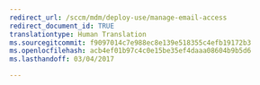 ```yaml
---
redirect_url: /sccm/mdm/deploy-use/manage-email-access
redirect_document_id: TRUE
translationtype: Human Translation
ms.sourcegitcommit: f9097014c7e988ec8e139e518355c4efb19172b3
ms.openlocfilehash: acb4ef01b97c4c0e15be35ef4daaa08604b9b5d6
ms.lasthandoff: 03/04/2017

---
```


